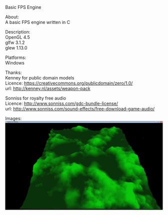 Basic FPS Engine

About:  
  A basic FPS engine written in C

Description:  
  OpenGL 4.5  
  glfw 3.1.2  
  glew 1.13.0  

Platforms:  
  Windows

Thanks:  
  Kenney for public domain models  
  Licence: https://creativecommons.org/publicdomain/zero/1.0/  
  url: http://kenney.nl/assets/weapon-pack
  
  Sonniss for royalty free audio  
  Licence: http://www.sonniss.com/gdc-bundle-license/  
  url: http://www.sonniss.com/sound-effects/free-download-game-audio/

Images:
![Landscape image](/images/landscape_001.png?raw=true "First view of a heightmap terrain")